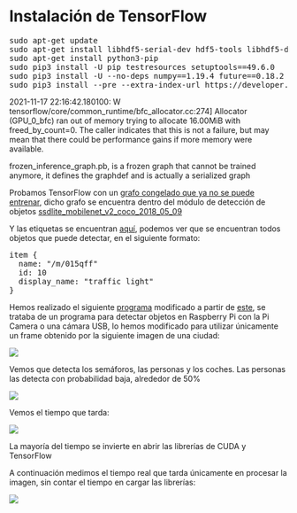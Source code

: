 
# Instalación de TensorFlow
<pre>
sudo apt-get update
sudo apt-get install libhdf5-serial-dev hdf5-tools libhdf5-dev zlib1g-dev zip libjpeg8-dev liblapack-dev libblas-dev gfortran
sudo apt-get install python3-pip
sudo pip3 install -U pip testresources setuptools==49.6.0 
sudo pip3 install -U --no-deps numpy==1.19.4 future==0.18.2 mock==3.0.5 keras_preprocessing==1.1.2 keras_applications==1.0.8 gast==0.4.0 protobuf pybind11 cython pkgconfig
sudo pip3 install --pre --extra-index-url https://developer.download.nvidia.com/compute/redist/jp/v46 tensorflow
</pre>






2021-11-17 22:16:42.180100: W tensorflow/core/common_runtime/bfc_allocator.cc:274] Allocator (GPU_0_bfc) ran out of memory trying to allocate 16.00MiB with freed_by_count=0. The caller indicates that this is not a failure, but may mean that there could be performance gains if more memory were available.

frozen_inference_graph.pb, is a frozen graph that cannot be trained anymore, it defines the graphdef and is actually a serialized graph




Probamos TensorFlow con un [grafo congelado que ya no se puede entrenar](https://github.com/jmvega/tfg-amariscal/blob/main/src/object_detection/ssdlite_mobilenet_v2_coco_2018_05_09/frozen_inference_graph.pb), dicho grafo se encuentra dentro del módulo de detección de objetos [ssdlite_mobilenet_v2_coco_2018_05_09](https://github.com/jmvega/tfg-amariscal/tree/main/src/object_detection/ssdlite_mobilenet_v2_coco_2018_05_09)

Y las etiquetas se encuentran [aquí](https://github.com/jmvega/tfg-amariscal/blob/main/src/object_detection/data/mscoco_label_map.pbtxt), podemos ver que se encuentran todos objetos que puede detectar, en el siguiente formato:

<pre>
item {
  name: "/m/015qff"
  id: 10
  display_name: "traffic light"
}
</pre>

Hemos realizado el siguiente [programa](https://github.com/jmvega/tfg-amariscal/blob/main/src/object_detection/objectDetectionTensorflow.py) modificado a partir de [este](https://github.com/EdjeElectronics/TensorFlow-Object-Detection-on-the-Raspberry-Pi/master/Object_detection_picamera.py), se trataba de un programa para detectar objetos en Raspberry Pi con la Pi Camera o una cámara USB, lo hemos modificado para utilizar únicamente un frame obtenido por la siguiente imagen de una ciudad:

![](https://github.com/jmvega/tfg-amariscal/blob/main/resources/city.jpg)

Vemos que detecta los semáforos, las personas y los coches. Las personas las detecta con probabilidad baja, alrededor de 50%

![](https://github.com/jmvega/tfg-amariscal/blob/main/resources/savedImage.jpg)

Vemos el tiempo que tarda:

![](https://github.com/jmvega/tfg-amariscal/blob/main/resources/time.png)

La mayoría del tiempo se invierte en abrir las librerías de CUDA y TensorFlow

A continuación medimos el tiempo real que tarda únicamente en procesar la imagen, sin contar el tiempo en cargar las librerías:

![](https://github.com/jmvega/tfg-amariscal/blob/main/resources/time.png)
